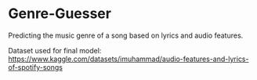 # Genre-Guesser
Predicting the music genre of a song based on lyrics and audio features.

Dataset used for final model: https://www.kaggle.com/datasets/imuhammad/audio-features-and-lyrics-of-spotify-songs
